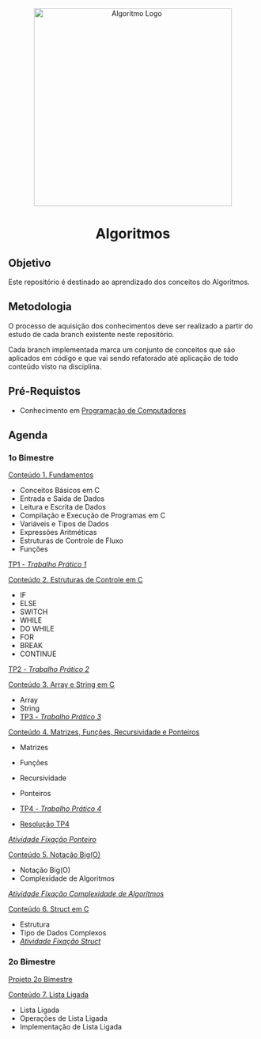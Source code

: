 <div  align="center">
    <img width="400"
        alt="Algoritmo Logo"
        src="https://blog.growthinstitute.com/hs-fs/hubfs/%5BGI%5D%20blog%20post%20images/algorithms_1.png?width=800&name=algorithms_1.png"
      />
    <h1> Algoritmos </h1>
</div>

## Objetivo

Este repositório é destinado ao aprendizado dos conceitos do Algoritmos.


## Metodologia

O processo de aquisição dos conhecimentos deve ser realizado a partir do estudo de cada branch existente neste repositório.

Cada branch implementada marca um conjunto de conceitos que são aplicados em código e que vai sendo refatorado até aplicação de todo conteúdo visto na disciplina.

## Pré-Requistos 

- Conhecimento em [Programação de Computadores]()

## Agenda

### 1o Bimestre

<a href="https://github.com/placidoneto/algoritmos-lecture/tree/lecture01-introducao"> Conteúdo 1. Fundamentos</a>

- Conceitos Básicos em C
- Entrada e Saída de Dados
- Leitura e Escrita de Dados
- Compilação e Execução de Programas em C
- Variáveis e Tipos de Dados
- Expressões Aritméticas
- Estruturas de Controle de Fluxo
- Funções

<a href="https://github.com/placidoneto/algoritmos-lecture/blob/lecture01-introducao/lista1.md"> TP1 - *Trabalho Prático 1*</a>

<a href="https://github.com/placidoneto/algoritmos-lecture/tree/lecture02-controle-fluxo">Conteúdo 2. Estruturas de Controle em C</a>

- IF
- ELSE
- SWITCH
- WHILE
- DO WHILE
- FOR
- BREAK
- CONTINUE

<a href="https://github.com/placidoneto/algoritmos-lecture/blob/lecture02-controle-fluxo/lecture02/tp2.md"> TP2 - *Trabalho Prático 2*</a>
  
<a href="https://github.com/placidoneto/algoritmos-lecture/tree/lecture03-array-e-string">Conteúdo 3. Array e String em C</a>

- Array
- String
- <a href="https://github.com/placidoneto/algoritmos-lecture/blob/lecture03-array-e-string/lecture03/tp3.md"> TP3 - *Trabalho Prático 3*</a>

<a href="https://github.com/placidoneto/algoritmos-lecture/tree/lecture04-matriz-funcoes-recursividade">Conteúdo 4. Matrizes, Funções, Recursividade e Ponteiros</a>

- Matrizes
- Funções
- Recursividade
- Ponteiros
- <a href="https://github.com/placidoneto/algoritmos-lecture/blob/lecture04-matriz-funcoes-recursividade/tp4.md"> TP4 - *Trabalho Prático 4*</a>

- <a href="https://github.com/placidoneto/algoritmos-lecture/blob/lecture04-matriz-funcoes-recursividade/tp4_resolvido.md"> Resolução TP4 </a>
  
<a href="https://github.com/placidoneto/algoritmos-lecture/blob/lecture04-matriz-funcoes-recursividade/lista/AtividadeFixacao.pdf"> *Atividade Fixação Ponteiro*</a> 

<a href="https://github.com/placidoneto/algoritmos-lecture/tree/lecture-notacaoBigO">Conteúdo 5. Notação Big(O) </a>
- Notação Big(O)
- Complexidade de Algoritmos

<a href="https://github.com/placidoneto/algoritmos-lecture/blob/lecture-notacaoBigO/atividade-fixacao-bigO.md"> *Atividade Fixação Complexidade de Algoritmos*</a> 

<a href="https://github.com/placidoneto/algoritmos-lecture/tree/lecture-struct">Conteúdo 6. Struct em C</a>

- Estrutura 
- Tipo de Dados Complexos
- <a href="https://github.com/placidoneto/algoritmos-lecture/blob/lecture-struct/atividade_fixacao.md"> *Atividade Fixação Struct*</a> 

### 2o Bimestre


<a href="https://github.com/placidoneto/algoritmos-lecture/tree/projeto-2o-bimestre">Projeto 2o Bimestre</a>

<a href="https://github.com/placidoneto/algoritmos-lecture/tree/lista-ligada">Conteúdo 7. Lista Ligada</a>

- Lista Ligada
- Operações de Lista Ligada
- Implementação de Lista Ligada